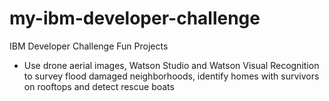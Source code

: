 # my-ibm-developer-challenge
IBM Developer Challenge Fun Projects
- Use drone aerial images, Watson Studio and Watson Visual Recognition to survey flood damaged neighborhoods, identify homes with survivors on rooftops and detect rescue boats
